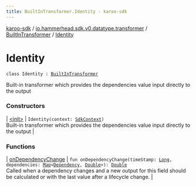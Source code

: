 ```yaml
---
title: BuiltInTransformer.Identity - karoo-sdk
---
```


[karoo-sdk](../../../index.html) / [io.hammerhead.sdk.v0.datatype.transformer](../../index.html) / [BuiltInTransformer](../index.html) / [Identity](./index.html)

# Identity

`class Identity : `[`BuiltInTransformer`](../index.html)

Built-in transformer which provides the dependencies value input directly to the output

### Constructors

| [&lt;init&gt;](-init-.html) | `Identity(context: `[`SdkContext`](../../../io.hammerhead.sdk.v0/-sdk-context/index.html)`)`<br>Built-in transformer which provides the dependencies value input directly to the output |

### Functions

| [onDependencyChange](on-dependency-change.html) | `fun onDependencyChange(timeStamp: `[`Long`](https://kotlinlang.org/api/latest/jvm/stdlib/kotlin/-long/index.html)`, dependencies: `[`Map`](https://kotlinlang.org/api/latest/jvm/stdlib/kotlin.collections/-map/index.html)`<`[`Dependency`](../../../io.hammerhead.sdk.v0.datatype/-dependency/index.html)`, `[`Double`](https://kotlinlang.org/api/latest/jvm/stdlib/kotlin/-double/index.html)`>): `[`Double`](https://kotlinlang.org/api/latest/jvm/stdlib/kotlin/-double/index.html)<br>Called when a dependency changes and a new output for this field should be calculated or with the last value after a lifecycle change. |

